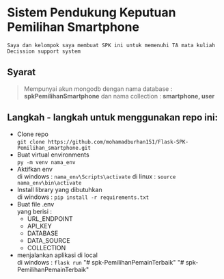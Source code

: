 # Sistem Pendukung Keputuan Pemilihan Smartphone
	Saya dan kelompok saya membuat SPK ini untuk memenuhi TA mata kuliah Decission support system
## Syarat
> Mempunyai akun mongodb dengan nama database : **spkPemilihanSmartphone** dan nama collection : **smartphone, user**
## Langkah - langkah untuk menggunakan repo ini:
* Clone repo <br>
	`git clone https://github.com/mohamadburhan151/Flask-SPK-Pemilihan_smartphone.git`
* Buat virtual environments <br>
	`py -m venv nama_env`
* Aktifkan env <br>
	di windows : `nama_env\Scripts\activate`
	di linux : `source nama_env\bin\activate`
* Install library yang dibutuhkan <br>
	di windows : `pip install -r requirements.txt`
* Buat file .env <br>
	yang berisi : <br>
	* URL_ENDPOINT
	* API_KEY
	* DATABASE
	* DATA_SOURCE
	* COLLECTION
* menjalankan aplikasi di local <br>
	di windows : `flask run`
"# spk-PemilihanPemainTerbaik" 
"# spk-PemilihanPemainTerbaik" 
